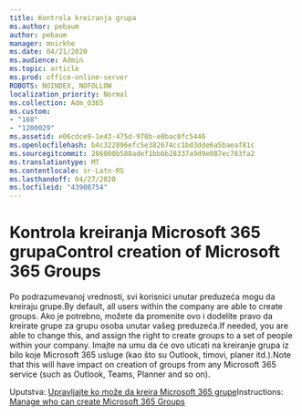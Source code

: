 ```yaml
---
title: Kontrola kreiranja grupa
ms.author: pebaum
author: pebaum
manager: mnirkhe
ms.date: 04/21/2020
ms.audience: Admin
ms.topic: article
ms.prod: office-online-server
ROBOTS: NOINDEX, NOFOLLOW
localization_priority: Normal
ms.collection: Adm_O365
ms.custom:
- "168"
- "1200029"
ms.assetid: e06cdce9-1e43-475d-970b-e0bac0fc5446
ms.openlocfilehash: b4c322896efc5e382674cc1bd3dde6a5baeaf81c
ms.sourcegitcommit: 286000b588adef1bbbb28337a9d9e087ec783fa2
ms.translationtype: MT
ms.contentlocale: sr-Latn-RS
ms.lasthandoff: 04/27/2020
ms.locfileid: "43908754"
---
```

# <a name="control-creation-of-microsoft-365-groups"></a><span data-ttu-id="73c0b-102">Kontrola kreiranja Microsoft 365 grupa</span><span class="sxs-lookup"><span data-stu-id="73c0b-102">Control creation of Microsoft 365 Groups</span></span>

<span data-ttu-id="73c0b-103">Po podrazumevanoj vrednosti, svi korisnici unutar preduzeća mogu da kreiraju grupe.</span><span class="sxs-lookup"><span data-stu-id="73c0b-103">By default, all users within the company are able to create groups.</span></span> <span data-ttu-id="73c0b-104">Ako je potrebno, možete da promenite ovo i dodelite pravo da kreirate grupe za grupu osoba unutar vašeg preduzeća.</span><span class="sxs-lookup"><span data-stu-id="73c0b-104">If needed, you are able to change this, and assign the right to create groups to a set of people within your company.</span></span> <span data-ttu-id="73c0b-105">Imajte na umu da će ovo uticati na kreiranje grupa iz bilo koje Microsoft 365 usluge (kao što su Outlook, timovi, planer itd.).</span><span class="sxs-lookup"><span data-stu-id="73c0b-105">Note that this will have impact on creation of groups from any Microsoft 365 service (such as Outlook, Teams, Planner and so on).</span></span>
  
<span data-ttu-id="73c0b-106">Uputstva: [Upravljajte ko može da kreira Microsoft 365 grupe](https://docs.microsoft.com/office365/admin/create-groups/manage-creation-of-groups)</span><span class="sxs-lookup"><span data-stu-id="73c0b-106">Instructions: [Manage who can create Microsoft 365 Groups](https://docs.microsoft.com/office365/admin/create-groups/manage-creation-of-groups)</span></span>
